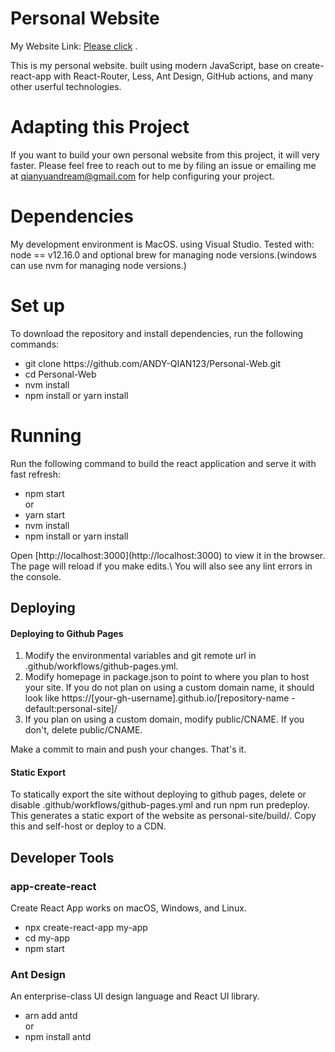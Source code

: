 # Personal Website
My Website Link: <a href=https://andy-qian123.github.io/Personal-Web/build/index.html>Please click</a> .
</hr>
This is my personal website. built using modern JavaScript, base on create-react-app with React-Router, Less, Ant Design, GitHub actions, and many other userful technologies.

# Adapting this Project
If you want to build your own personal website from this project, it will very faster. Please feel free to reach out to me by filing an issue or emailing me at qianyuandream@gmail.com for help configuring your project.

# Dependencies
My development environment is MacOS. using Visual Studio.
Tested with: node == v12.16.0 and optional brew for managing node versions.(windows can use nvm for managing node versions.)

# Set up
To download the repository and install dependencies, run the following commands:
<ul>
  <li>git clone https://github.com/ANDY-QIAN123/Personal-Web.git</li>
  <li>cd Personal-Web</li>
  <li>nvm install</li>
  <li>npm install  or  yarn install</li>
</ul>

# Running

Run the following command to build the react application and serve it with fast refresh:
<ul>
  <li>npm start</li>
  or
  <li>yarn start</li>
  <li>nvm install</li>
  <li>npm install  or  yarn install</li>
</ul>
Open [http://localhost:3000](http://localhost:3000) to view it in the browser.
</hr>
The page will reload if you make edits.\
You will also see any lint errors in the console.

## Deploying
<h4>Deploying to Github Pages</h4>
<ol>
<li>Modify the environmental variables and git remote url in .github/workflows/github-pages.yml.</li>
<li>Modify homepage in package.json to point to where you plan to host your site. If you do not plan on using a custom domain name, it should look like https://[your-gh-username].github.io/[repository-name - default:personal-site]/</li>
<li>If you plan on using a custom domain, modify public/CNAME. If you don't, delete public/CNAME.</li>
</ol>
Make a commit to main and push your changes. That's it.

<h4>Static Export</h4>
To statically export the site without deploying to github pages, delete or disable .github/workflows/github-pages.yml and run npm run predeploy. This generates a static export of the website as personal-site/build/. Copy this and self-host or deploy to a CDN.

## Developer Tools
<h3>app-create-react</h3>
Create React App works on macOS, Windows, and Linux.
<ul>
  <li>npx create-react-app my-app</li>
  <li>cd my-app</li>
  <li>npm start</li>
</ul>

<h3>Ant Design</h3>
An enterprise-class UI design language and React UI library.
<ul>
  <li>arn add antd</li>
  or
  <li>npm install antd</li>
</ul>
